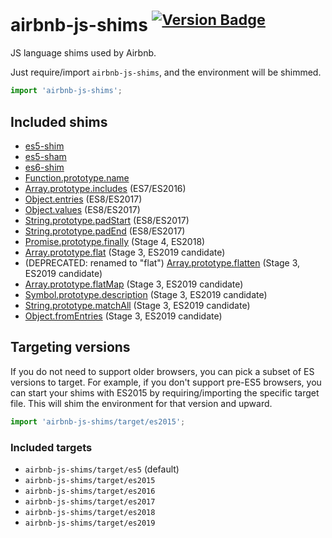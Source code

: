 # airbnb-js-shims <sup>[![Version Badge][2]][1]</sup>

JS language shims used by Airbnb.

Just require/import `airbnb-js-shims`, and the environment will be shimmed.

```js
import 'airbnb-js-shims';
```

## Included shims

 - [es5-shim](https://www.npmjs.com/package/es5-shim)
 - [es5-sham](https://www.npmjs.com/package/es5-shim)
 - [es6-shim](https://www.npmjs.com/package/es6-shim)
 - [Function.prototype.name](https://www.npmjs.com/package/function.prototype.name)
 - [Array.prototype.includes](https://www.npmjs.com/package/array-includes) (ES7/ES2016)
 - [Object.entries](https://www.npmjs.com/package/object.entries) (ES8/ES2017)
 - [Object.values](https://www.npmjs.com/package/object.values) (ES8/ES2017)
 - [String.prototype.padStart](https://www.npmjs.com/package/string.prototype.padstart) (ES8/ES2017)
 - [String.prototype.padEnd](https://www.npmjs.com/package/string.prototype.padend) (ES8/ES2017)
 - [Promise.prototype.finally](https://npmjs.com/package/promise.prototype.finally) (Stage 4, ES2018)
 - [Array.prototype.flat](https://npmjs.com/package/array.prototype.flat) (Stage 3, ES2019 candidate)
 - (DEPRECATED: renamed to "flat") [Array.prototype.flatten](https://npmjs.com/package/array.prototype.flatten) (Stage 3, ES2019 candidate)
 - [Array.prototype.flatMap](https://npmjs.com/package/array.prototype.flatMap) (Stage 3, ES2019 candidate)
 - [Symbol.prototype.description](https://npmjs.com/package/symbol.prototype.description) (Stage 3, ES2019 candidate)
 - [String.prototype.matchAll](https://npmjs.com/package/string.prototype.matchall) (Stage 3, ES2019 candidate)
 - [Object.fromEntries](https://npmjs.com/package/object.fromentries) (Stage 3, ES2019 candidate)

## Targeting versions

If you do not need to support older browsers, you can pick a subset of ES versions to target. For example, if you don't support pre-ES5 browsers, you can start your shims with ES2015 by requiring/importing the specific target file. This will shim the environment for that version and upward.

```js
import 'airbnb-js-shims/target/es2015';
```

### Included targets

- `airbnb-js-shims/target/es5` (default)
- `airbnb-js-shims/target/es2015`
- `airbnb-js-shims/target/es2016`
- `airbnb-js-shims/target/es2017`
- `airbnb-js-shims/target/es2018`
- `airbnb-js-shims/target/es2019`

[1]: https://npmjs.org/package/airbnb-js-shims
[2]: http://versionbadg.es/airbnb/js-shims.svg
